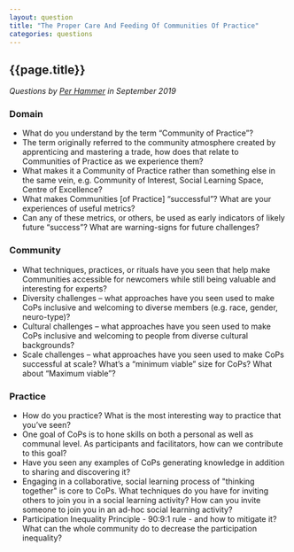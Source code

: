 ```yaml
---
layout: question
title: "The Proper Care And Feeding Of Communities Of Practice"
categories: questions
---
```


## {{page.title}}

_Questions by <a href="https://twitter.com/perhammer">Per Hammer</a> in September 2019_

### Domain

* What do you understand by the term “Community of Practice”?
* The term originally referred to the community atmosphere created by apprenticing and mastering a trade, how does that relate to Communities of Practice as we experience them?
* What makes it a Community of Practice rather than something else in the same vein, e.g. Community of Interest, Social Learning Space, Centre of Excellence?
* What makes Communities [of Practice] “successful”? What are your experiences of useful metrics?
* Can any of these metrics, or others, be used as early indicators of likely future “success”? What are warning-signs for future challenges?

### Community

* What techniques, practices, or rituals have you seen that help make Communities accessible for newcomers while still being valuable and interesting for experts?
* Diversity challenges – what approaches have you seen used to make CoPs inclusive and welcoming to diverse members (e.g. race, gender, neuro-type)?
* Cultural challenges – what approaches have you seen used to make CoPs inclusive and welcoming to people from diverse cultural backgrounds?
* Scale challenges – what approaches have you seen used to make CoPs successful at scale? What’s a “minimum viable” size for CoPs? What about “Maximum viable”?

### Practice

* How do you practice? What is the most interesting way to practice that you’ve seen?
* One goal of CoPs is to hone skills on both a personal as well as communal level. As participants and facilitators, how can we contribute to this goal?
* Have you seen any examples of CoPs generating knowledge in addition to sharing and discovering it?
* Engaging in a collaborative, social learning process of "thinking together" is core to CoPs. What techniques do you have for inviting others to join you in a social learning activity? How can you invite someone to join you in an ad-hoc social learning activity?
* Participation Inequality Principle - 90:9:1 rule - and how to mitigate it? What can the whole community do to decrease the participation inequality?
